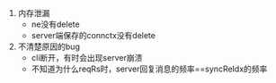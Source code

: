 1. 内存泄漏
   - ne没有delete
   - server端保存的connctx没有delete
2. 不清楚原因的bug
   - cli断开，有时会出现server崩溃
   - 不知道为什么reqRs时，server回复消息的频率==syncReIdx的频率